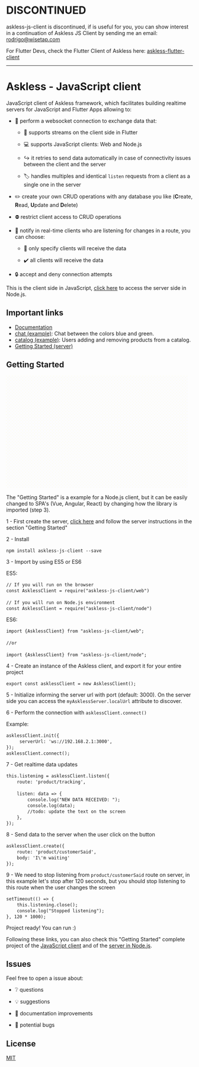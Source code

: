# DISCONTINUED
askless-js-client is discontinued, 
if is useful for you, you can show interest in a continuation of Askless JS Client by sending me an email: rodrigo@wisetap.com

For Flutter Devs, check the Flutter Client of Askless here: [askless-flutter-client](https://github.com/RodrigoBertotti/askless-flutter-client)

---

# Askless - JavaScript client

JavaScript client of Askless framework, which facilitates building realtime servers for JavaScript and Flutter Apps
allowing to:

- :handshake: perform a websocket connection to exchange data that:

    - :vibration_mode: supports streams on the client side in Flutter

    - :computer: supports JavaScript clients: Web and Node.js

    - :arrow_right_hook: it retries to send data automatically in case of connectivity issues between the client and the server
 
    - :label: handles multiples and identical `listen` requests from a client as a single one in the server

- :pencil2: create your own CRUD operations with any database you like (**C**reate, **R**ead, **U**pdate and **D**elete)

- :no_entry: restrict client access to CRUD operations

- :mega: notify in real-time clients who are listening for changes in a route, you can choose:

    - :no_pedestrians: only specify clients will receive the data

    - :heavy_check_mark: all clients will receive the data
    
- :lock: accept and deny connection attempts

This is the client side in JavaScript, 
[click here](https://github.com/WiseTap/askless)
 to access the server side in Node.js.

## Important links
*  [Documentation](documentation/english_documentation.md)
*  [chat (example)](example/chat-js/index.js): Chat between the colors blue and green.
*  [catalog (example)](example/catalog-js/index.js): Users adding and removing products from a catalog.
*  [Getting Started (server)](https://github.com/WiseTap/askless)

## Getting Started

![Alt Text](example/tracking-web/tracking-web-client.gif)

The "Getting Started" is a example for a Node.js client, but it can
be easily changed to SPA's (Vue, Angular, React) by changing
how the library is imported (step 3).
 
1 - First create the server, [click here](https://github.com/WiseTap/askless) and 
follow the server instructions in the section "Getting Started"

2 - Install

    npm install askless-js-client --save

3 - Import by using ES5 or ES6

ES5:
 
    // If you will run on the browser
    const AsklessClient = require("askless-js-client/web") 
    
    // If you will run on Node.js environment
    const AsklessClient = require("askless-js-client/node") 

ES6:

    import {AsklessClient} from "askless-js-client/web";
    
    //or
    
    import {AsklessClient} from "askless-js-client/node";

4 - Create an instance of the Askless client, and export it 
for your entire project

    export const asklessClient = new AsklessClient();

5 - Initialize
informing the server url with port (default: 3000). 
On the server side you can access the `myAsklessServer.localUrl` attribute
to discover.

6 - Perform the connection with `asklessClient.connect()`
    
Example:

    asklessClient.init({
         serverUrl: 'ws://192.168.2.1:3000',
    });
    asklessClient.connect();  


7 - Get realtime data updates
 
    this.listening = asklessClient.listen({
        route: 'product/tracking',
        
        listen: data => {
            console.log("NEW DATA RECEIVED: ");
            console.log(data);
            //todo: update the text on the screen
        },
    });

8 - Send data to the server when the user click on the button
 
    asklessClient.create({
        route: 'product/customerSaid',
        body: 'I\'m waiting'
    });

9 - We need to stop listening from `product/customerSaid` route on
server, in this example let's stop after 120 seconds, but you should 
stop listening to this route when the user changes the screen

    setTimeout(() => {
        this.listening.close();
        console.log("Stopped listening");
    }, 120 * 1000);

Project ready! You can run :)

Following these links, you can also check this
"Getting Started" complete project of the
 [JavaScript client](example/tracking-ts/index.ts) and of the
 [server in Node.js](https://github.com/WiseTap/askless/blob/master/example/tracking-ts/index.ts).


## Issues

Feel free to open a issue about:

- :grey_question: questions

- :bulb: suggestions

- :page_facing_up: documentation improvements

- :ant: potential bugs


## License

[MIT](LICENSE)

